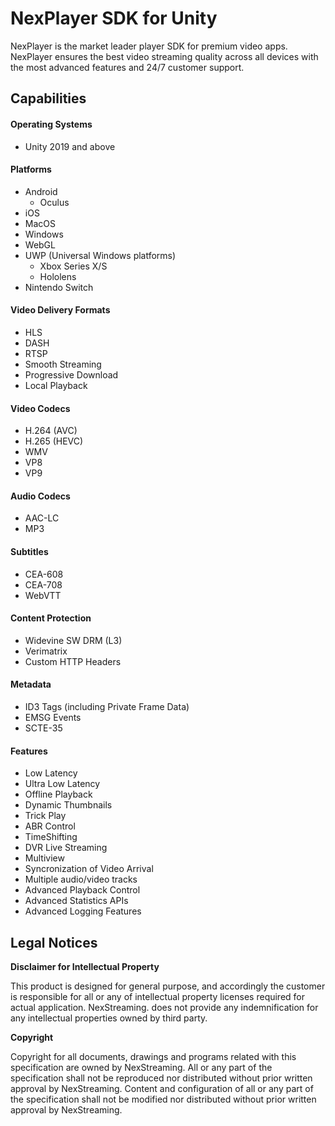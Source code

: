 # NexPlayer SDK for Unity

NexPlayer is the market leader player SDK for premium video apps. NexPlayer ensures the best video streaming quality across all devices with the most advanced features and 24/7 customer support. 

## Capabilities

#### Operating Systems

- Unity 2019 and above

#### Platforms

- Android
 	- Oculus
- iOS
- MacOS
- Windows
- WebGL
- UWP (Universal Windows platforms)
	- Xbox Series X/S
	- Hololens
- Nintendo Switch

#### Video Delivery Formats

- HLS
- DASH
- RTSP
- Smooth Streaming
- Progressive Download
- Local Playback

#### Video Codecs

- H.264 (AVC)
- H.265 (HEVC)
- WMV
- VP8
- VP9

#### Audio Codecs

- AAC-LC
- MP3

#### Subtitles

- CEA-608
- CEA-708
- WebVTT

#### Content Protection

- Widevine SW DRM (L3)
- Verimatrix
- Custom HTTP Headers

#### Metadata

- ID3 Tags (including Private Frame Data)
- EMSG Events
- SCTE-35

#### Features

- Low Latency
- Ultra Low Latency
- Offline Playback
- Dynamic Thumbnails
- Trick Play
- ABR Control
- TimeShifting 
- DVR Live Streaming
- Multiview
- Syncronization of Video Arrival
- Multiple audio/video tracks
- Advanced Playback Control
- Advanced Statistics APIs
- Advanced Logging Features

## Legal Notices

**Disclaimer for Intellectual Property**

This product is designed for general purpose, and accordingly the customer is responsible for all or any of intellectual property licenses required for actual application. NexStreaming. does not provide any indemnification for any intellectual properties owned by third party.

**Copyright**

Copyright for all documents, drawings and programs related with this specification are owned by NexStreaming. All or any part of the specification shall not be reproduced nor distributed without prior written approval by NexStreaming. Content and configuration of all or any part of the specification shall not be modified nor distributed without prior written approval by NexStreaming.
